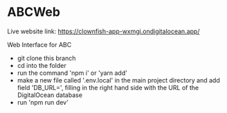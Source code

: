 # ABCWeb

Live website link: https://clownfish-app-wxmgi.ondigitalocean.app/

Web Interface for ABC

- git clone this branch
- cd into the folder
- run the command 'npm i' or 'yarn add'
- make a new file called '.env.local' in the main project directory and add field 'DB_URL=', filling in the right hand side with the URL of the DigitalOcean database
- run 'npm run dev'
